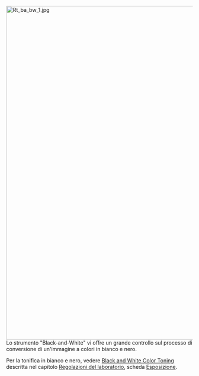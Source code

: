 <img src="Rt_ba_bw_1.jpg" title="Rt_ba_bw_1.jpg" width="900"
alt="Rt_ba_bw_1.jpg" />Lo strumento "Black-and-White" vi offre un grande
controllo sul processo di conversione di un'immagine a colori in bianco
e nero.

Per la tonifica in bianco e nero, vedere [Black and White Color
Toning](Lab_Adjustments_#_Black-and-White_Color_Toning "wikilink")
descritta nel capitolo [Regolazioni del
laboratorio](Regolazioni_del_laboratorio "wikilink"), scheda
[Esposizione](Esposizione "wikilink").